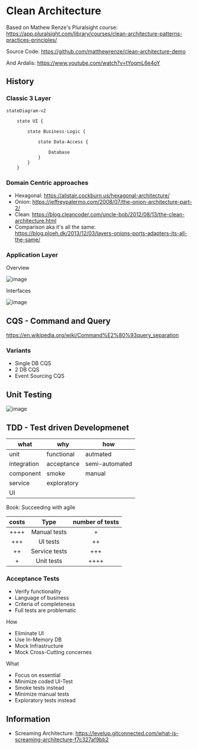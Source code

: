 # Clean Architecture

Based on Mathew Renze's Pluralsight course:  <https://app.pluralsight.com/library/courses/clean-architecture-patterns-practices-principles/>

Source Code: https://github.com/matthewrenze/clean-architecture-demo

And Ardalis: https://www.youtube.com/watch?v=tYoqmL6e4oY

## History

### Classic 3 Layer

```mermaid
stateDiagram-v2

    state UI {

        state Business-Logic {

            state Data-Access {

                Database
            }
        }
    }
```

### Domain Centric approaches

- Hexagonal: https://alistair.cockburn.us/hexagonal-architecture/
- Onion: https://jeffreypalermo.com/2008/07/the-onion-architecture-part-2/
- Clean: https://blog.cleancoder.com/uncle-bob/2012/08/13/the-clean-architecture.html
- Comparison aka it's all the same: https://blog.ploeh.dk/2013/12/03/layers-onions-ports-adapters-its-all-the-same/

### Application Layer

Overview

![image](https://user-images.githubusercontent.com/38001274/200128820-6153ad8a-2bae-4dc1-b53c-bde66ee01543.png)

Interfaces

![image](https://user-images.githubusercontent.com/38001274/200128890-671acaab-c15c-4db3-93f0-066ff918904e.png)


## CQS - Command and Query 

<https://en.wikipedia.org/wiki/Command%E2%80%93query_separation>

### Variants

- Single DB CQS
- 2 DB CQS
- Event Sourcing CQS

## Unit Testing

![image](https://user-images.githubusercontent.com/38001274/200137405-897b22b6-d97e-45ed-a0d0-ed116d161e13.png)

## TDD - Test driven Developmenet

what        | why         | how
----------- | ----------- | --------------
unit        | functional  | autmated
integration | acceptance  | semi-automated
component   | smoke       | manual
service     | exploratory | 
UI          |             | 

Book: Succeeding with agile

| costs | Type          | number of tests  | 
| :---: | :-----------: | :--------------: | 
| ++++  | Manual tests  | +                | 
| +++   | UI tests      | ++               | 
| ++    | Service tests | +++              | 
| +     | Unit tests    | ++++             | 

### Acceptance Tests

- Verify functionality
- Language of business
- Criteria of completeness
- Full tests are problematic

How

- Eliminate UI
- Use In-Memory DB 
- Mock Infrastructure 
- Mock Cross-Cutting concernes

What

- Focus on essential
- Minimize coded UI-Test
- Smoke tests instead
- Minimize manual tests
- Exploratory tests instead

## Information

- Screaming Architecture: <https://levelup.gitconnected.com/what-is-screaming-architecture-f7c327af9bb2>
